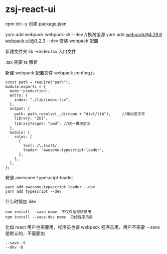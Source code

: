 # zsj-react-ui

npm init -y 创建 package.json

yarn add webpack webpack-cli --dev //换淘宝源
yarn add webpack@4.29.6 webpack-cli@3.2.3 --dev 安装 webpack 配置

新建文件夹 lib ->index.tsx 入口文件

.tsx 需要 ts 解析

新建 webpack 配置文件
webpack.confing.js

```
const path = require("path");
module.exports = {
  mode:'production',
  entry: {
    index: "./lib/index.tsx",
  },
  output: {
    path: path.resolve(__dirname + "dist/lib"),     //输出至文件
    library: "ZUI",
    libraryTarget: "umd", //统一模块定义
  },
  module: {
    rules: [
      {
        test: /\.tsx?$/,
        loader: "awesome-typescript-loader",
      },
    ],
  },
};
```

安装 awesome-typescript-loader

```
yarn add awesome-typescript-loader --dev
yarn add typescript --dev
```

什么时候加 dev

```
nom install --save name  不仅仅给程序员用
npm install --save-dev name  只给程序员用
```

比如 react 用户也需要用，程序员也要 webpack 程序员用，用户不需要
--save 是默认的，不需要加

```
--save -S
--dev -D
```
